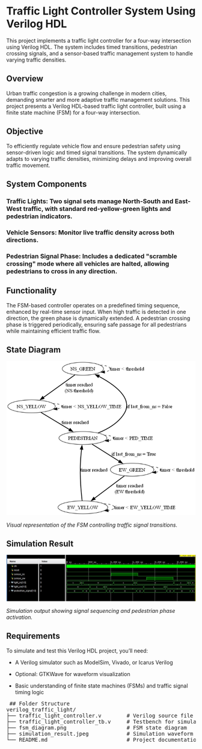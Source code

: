 # Traffic Light Controller System Using Verilog HDL
This project implements a traffic light controller for a four-way intersection using Verilog HDL. The system includes timed transitions, pedestrian crossing signals, and a sensor-based traffic management system to handle varying traffic densities.

## Overview
Urban traffic congestion is a growing challenge in modern cities, demanding smarter and more adaptive traffic management solutions. This project presents a Verilog HDL-based traffic light controller, built using a finite state machine (FSM) for a four-way intersection.

## Objective
To efficiently regulate vehicle flow and ensure pedestrian safety using sensor-driven logic and timed signal transitions. The system dynamically adapts to varying traffic densities, minimizing delays and improving overall traffic movement.

## System Components
### Traffic Lights: Two signal sets manage North-South and East-West traffic, with standard red-yellow-green lights and pedestrian indicators.

### Vehicle Sensors: Monitor live traffic density across both directions.

### Pedestrian Signal Phase: Includes a dedicated "scramble crossing" mode where all vehicles are halted, allowing pedestrians to cross in any direction.

## Functionality
The FSM-based controller operates on a predefined timing sequence, enhanced by real-time sensor input. When high traffic is detected in one direction, the green phase is dynamically extended. A pedestrian crossing phase is triggered periodically, ensuring safe passage for all pedestrians while maintaining efficient traffic flow.


## State Diagram
![State Diagram](fsm_diagram.png)

_Visual representation of the FSM controlling traffic signal transitions._

## Simulation Result
![Simulation Result](simulation_result.jpeg)

_Simulation output showing signal sequencing and pedestrian phase activation._

## Requirements
To simulate and test this Verilog HDL project, you’ll need:
- A Verilog simulator such as ModelSim, Vivado, or Icarus Verilog

- Optional: GTKWave for waveform visualization

- Basic understanding of finite state machines (FSMs) and traffic signal timing logic

<pre>
 ## Folder Structure
verilog_traffic_light/
├── traffic_light_controller.v        # Verilog source file
├── traffic_light_controller_tb.v     # Testbench for simulation
├── fsm_diagram.png                   # FSM state diagram
├── simulation_result.jpeg            # Simulation waveform screenshot
└── README.md                         # Project documentation
</pre>

 
